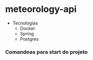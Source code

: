 # meteorology-api
- Tecnologias 
  - Docker 
  - Spring
  - Postgres

### Comandoas para start do projeto

```bash

```

